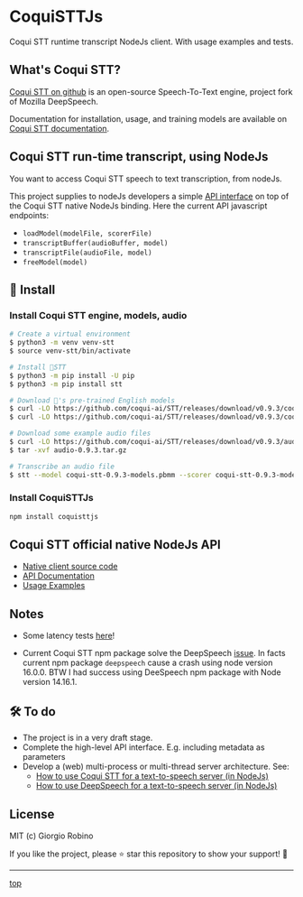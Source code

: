 # CoquiSTTJs

Coqui STT runtime transcript NodeJs client. With usage examples and tests.


## What's Coqui STT?

[Coqui STT on github](https://github.com/coqui-ai/STT) is an open-source Speech-To-Text engine, project fork of Mozilla DeepSpeech.

Documentation for installation, usage, and training models are available on 
[Coqui STT documentation](https://stt.readthedocs.io/en/latest/).


## Coqui STT run-time transcript, using NodeJs

You want to access Coqui STT speech to text transcription, from nodeJs. 

This project supplies to nodeJs developers a simple [API interface](stt.js) on top of the Coqui STT native NodeJs binding. 
Here the current API javascript endpoints:

- `loadModel(modelFile, scorerFile)`
- `transcriptBuffer(audioBuffer, model)`
- `transcriptFile(audioFile, model)`
- `freeModel(model)`
 

## 🎂 Install

### Install Coqui STT engine, models, audio

 ```bash
 # Create a virtual environment
 $ python3 -m venv venv-stt
 $ source venv-stt/bin/activate

 # Install 🐸STT
 $ python3 -m pip install -U pip
 $ python3 -m pip install stt

 # Download 🐸's pre-trained English models
 $ curl -LO https://github.com/coqui-ai/STT/releases/download/v0.9.3/coqui-stt-0.9.3-models.pbmm
 $ curl -LO https://github.com/coqui-ai/STT/releases/download/v0.9.3/coqui-stt-0.9.3-models.scorer

 # Download some example audio files
 $ curl -LO https://github.com/coqui-ai/STT/releases/download/v0.9.3/audio-0.9.3.tar.gz
 $ tar -xvf audio-0.9.3.tar.gz

 # Transcribe an audio file
 $ stt --model coqui-stt-0.9.3-models.pbmm --scorer coqui-stt-0.9.3-models.scorer --audio audio/2830-3980-0043.wav
 ```

### Install CoquiSTTJs 

 ```bash
 npm install coquisttjs 
 ```


## Coqui STT official native NodeJs API

- [Native client source code](https://github.com/coqui-ai/STT/tree/main/native_client/javascript)
- [API Documentation](https://stt.readthedocs.io/en/latest/NodeJS-API.html)
- [Usage Examples](https://github.com/coqui-ai/STT-examples#javascript)


## Notes 

- Some latency tests [here](tests/)!

- Current Coqui STT npm package solve the DeepSpeech 
  [issue](https://github.com/mozilla/DeepSpeech/issues/3642).
  In facts current npm package `deepspeech` cause a crash using node version 16.0.0.
  BTW I had success using DeeSpeech npm package with Node version 14.16.1.


## 🛠 To do

- The project is in a very draft stage.
- Complete the high-level API interface. E.g. including metadata as parameters
- Develop a (web) multi-process or multi-thread server architecture. See: 
  - [How to use Coqui STT for a text-to-speech server (in NodeJs)](https://github.com/coqui-ai/STT/discussions/1870) 
  - [How to use DeepSpeech for a text-to-speech server (in NodeJs)](https://discourse.mozilla.org/t/how-to-use-deepspeech-for-a-text-to-speech-server-in-nodejs/79636/2)


## License

MIT (c) Giorgio Robino 

If you like the project, please ⭐️ star this repository to show your support! 🙏

---

[top](#)
